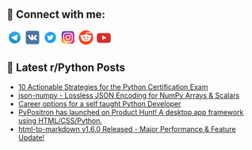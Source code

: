 ## 🔎 Connect with me:
[<img src="https://github.com/bullbesh/bullbesh/blob/main/images/Telegram.png" width="32" height="32" />](https://t.me/bullbesh)
[<img src="https://github.com/bullbesh/bullbesh/blob/main/images/VK.png" width="32" height="32" />](https://vk.com/bullbesh)
[<img src="https://github.com/bullbesh/bullbesh/blob/main/images/Twitter.png" width="32" height="32" />](https://twitter.com/bullbesh1)
[<img src="https://github.com/bullbesh/bullbesh/blob/main/images/Instagram.png" width="32" height="32" />](https://www.instagram.com/bullbesh)
[<img src="https://github.com/bullbesh/bullbesh/blob/main/images/Reddit.png" width="32" height="32" />](https://www.reddit.com/user/bullbesh)
[<img src="https://github.com/bullbesh/bullbesh/blob/main/images/YouTube.png" width="32" height="32" />](https://www.youtube.com/channel/UCtfjRs6uzgq5mfm8S06WTcg)

## 📕 Latest r/Python Posts
<!-- BLOG-POST-LIST:START -->
- [10 Actionable Strategies for the Python Certification Exam](https://www.reddit.com/r/Python/comments/1lx1kgf/10_actionable_strategies_for_the_python/)
- [json-numpy - Lossless JSON Encoding for NumPy Arrays &amp; Scalars](https://www.reddit.com/r/Python/comments/1lx167z/jsonnumpy_lossless_json_encoding_for_numpy_arrays/)
- [Career options for a self taught Python Developer](https://www.reddit.com/r/Python/comments/1lx0vs5/career_options_for_a_self_taught_python_developer/)
- [PyPositron has launched on Product Hunt! A desktop app framework using HTML/CSS/Python.](https://www.reddit.com/r/Python/comments/1lx0ewo/pypositron_has_launched_on_product_hunt_a_desktop/)
- [html-to-markdown v1.6.0 Released - Major Performance &amp; Feature Update!](https://www.reddit.com/r/Python/comments/1lwzlti/htmltomarkdown_v160_released_major_performance/)
<!-- BLOG-POST-LIST:END -->
